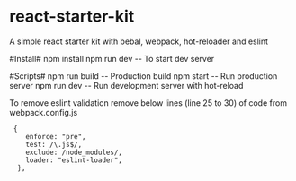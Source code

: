# react-starter-kit
A simple react starter kit with bebal, webpack, hot-reloader and eslint

#Install#
        npm install
        npm run dev -- To start dev server


#Scripts#
		npm run build		--  Production build
        npm start			--  Run production server 
        npm run dev		  --  Run development server with hot-reload




To remove eslint validation remove below lines (line 25 to 30) of code from webpack.config.js

     {
        enforce: "pre",
        test: /\.js$/,
        exclude: /node_modules/,
        loader: "eslint-loader",
      },
